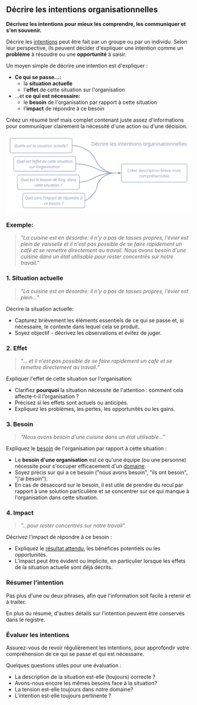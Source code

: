 ## Décrire les intentions organisationnelles

**Décrivez les intentions pour mieux les comprendre, les communiquer et s'en souvenir.**

Décrire les [intentions](glossary:organizational-driver) peut être fait par un groupe ou par un individu. Selon leur perspective, ils peuvent décider d'expliquer une intention comme un **problème** à résoudre ou une **opportunité** à saisir.

Un moyen simple de décrire une intention est d'expliquer :

- **Ce qui se passe...:** 
    - la **situation actuelle**
    - l'**effet** de cette situation sur l'organisation
- ...et **ce qui est nécessaire:** 
    - le **besoin** de l'organisation par rapport à cette situation
    - l'**impact** de répondre à ce besoin

Créez un résumé bref mais complet contenant juste assez d'informations pour communiquer clairement la nécessité d'une action ou d'une décision.

![Décrire les intentions organisationnelles](img/process/describe-organizational-drivers.png)

### Exemple:

> *"La cuisine est en désordre: il n'y a pas de tasses propres, l'évier est plein de vaisselle et il n'est pas possible de se faire rapidement un café et se remettre directement au travail. Nous avons besoin d'une cuisine dans un état utilisable pour rester concentrés sur notre travail."*

### 1. Situation actuelle

> *"La cuisine est en désordre: il n'y a pas de tasses propres, l'évier est plein..."*

Décrire la situation actuelle:

- Capturez brièvement les éléments essentiels de ce qui se passe et, si nécessaire, le contexte dans lequel cela se produit.
- Soyez objectif - décrivez les observations et évitez de juger.

### 2. Effet

> *"... et il n'est pas possible de se faire rapidement un café et se remettre directement au travail."*

Expliquer l'effet de cette situation sur l'organisation:

- Clarifiez **pourquoi** la situation nécessite de l'attention : comment cela affecte-t-il l'organisation ? 
- Précisez si les effets sont actuels ou anticipés. 
- Expliquez les problèmes, les pertes, les opportunités ou les gains. 

### 3. Besoin

> *"Nous avons besoin d'une cuisine dans un état utilisable..."*

Expliquez le [besoin](glossary:need) de l'organisation par rapport à cette situation :

- Le **besoin d'une organisation** est ce qu'une équipe (ou une personne) nécessite pour s'occuper efficacement d'un [domaine](glossary:domain). 
- Soyez précis sur qui a ce besoin ("nous avons besoin", "ils ont besoin", "j'ai besoin").
- En cas de désaccord sur le besoin, il est utile de prendre du recul par rapport à une solution particulière et se concentrer sur ce qui manque à l'organisation dans cette situation.

### 4. Impact

> *"...pour rester concentrés sur notre travail".*

Décrivez l'impact de répondre à ce besoin :

- Expliquez le [résultat attendu](glossary:intended-outcome), les bénéfices potentiels ou les opportunités.
- L’impact peut être évident ou implicite, en particulier lorsque les effets de la situation actuelle sont déjà décrits.

### Résumer l'intention

Pas plus d'une ou deux phrases, afin que l'information soit facile à retenir et à traiter.

En plus du résumé, d'autres détails sur l'intention peuvent être conservés dans le registre.

### Évaluer les intentions

Assurez-vous de revoir régulièrement les intentions, pour approfondir votre compréhension de ce qui se passe et qui est nécessaire.

Quelques questions utiles pour une évaluation :

- La description de la situation est-elle (toujours) correcte ?
- Avons-nous encore les mêmes besoins face à la situation?
- La tension est-elle toujours dans notre domaine?
- L'intention est-elle toujours pertinente ?